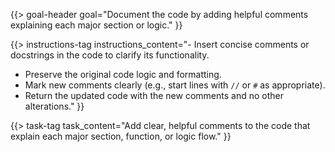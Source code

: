 {{> goal-header goal="Document the code by adding helpful comments explaining each major section or logic." }}

{{> instructions-tag instructions_content="- Insert concise comments or docstrings in the code to clarify its functionality.  
- Preserve the original code logic and formatting.  
- Mark new comments clearly (e.g., start lines with `//` or `#` as appropriate).  
- Return the updated code with the new comments and no other alterations." }}

{{> task-tag task_content="Add clear, helpful comments to the code that explain each major section, function, or logic flow." }} 